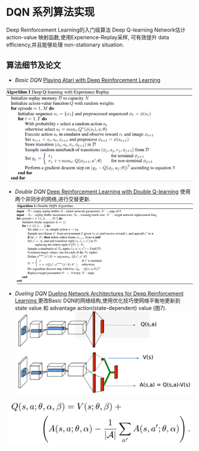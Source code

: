 # DQN 系列算法实现
Deep Reinforcement Learning的入门级算法
Deep Q-learning Network估计 action-value 映射函数,使用Experience-Replay采样,
可有效提升 data efficiency,并且能够处理 non-stationary situation.

## 算法细节及论文
- *Basic DQN* [Playing Atari with Deep Reinforcement Learning][2]

![1]

- *Double DQN* [Deep Reinforcement Learning with Double Q-learning][3]
使用两个非同步的网络,进行交替更新.
![4]

- *Dueling DQN* [Dueling Network Architectures for Deep Reinforcement Learning
][5]
更改Basic DQN的网络结构,使用优化技巧使网络平衡地更新到 state value 和 advantage action(state-dependent) value (图7).
![6]

![7]

[1]: DQN%20with%20Experience%20Replay.png
[2]: https://arxiv.org/abs/1312.5602
[3]: https://arxiv.org/abs/1509.06461
[4]: Double%20DQN%20Algorithm.png
[5]: https://arxiv.org/abs/1511.06581
[6]: Dueling%20DQN%20Network.png
[7]: Dueling%20DQN%20optimization%20for%20identifiability.png
